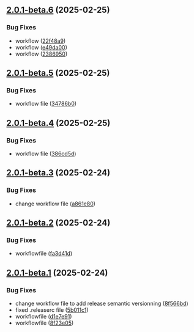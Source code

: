 ## [2.0.1-beta.6](https://github.com/MattiasGervilliers/EasySave/compare/v2.0.1-beta.5...v2.0.1-beta.6) (2025-02-25)


### Bug Fixes

* workflow ([22f48a9](https://github.com/MattiasGervilliers/EasySave/commit/22f48a9824953126c48a9a57747be5c431419cef))
* workflow ([e49da00](https://github.com/MattiasGervilliers/EasySave/commit/e49da007bce67d2311263416a43ebfe2e9affe0e))
* workflow ([2386950](https://github.com/MattiasGervilliers/EasySave/commit/2386950e7b791a9c0435153b321f71025d5be98f))

## [2.0.1-beta.5](https://github.com/MattiasGervilliers/EasySave/compare/v2.0.1-beta.4...v2.0.1-beta.5) (2025-02-25)


### Bug Fixes

* workflow file ([34786b0](https://github.com/MattiasGervilliers/EasySave/commit/34786b081a262038e74108b4479afe9e65bfb5fb))

## [2.0.1-beta.4](https://github.com/MattiasGervilliers/EasySave/compare/v2.0.1-beta.3...v2.0.1-beta.4) (2025-02-25)


### Bug Fixes

* workflow file ([386cd5d](https://github.com/MattiasGervilliers/EasySave/commit/386cd5d1e286204d62cee7568a59a06c2e33502f))

## [2.0.1-beta.3](https://github.com/MattiasGervilliers/EasySave/compare/v2.0.1-beta.2...v2.0.1-beta.3) (2025-02-24)


### Bug Fixes

* change workflow file ([a861e80](https://github.com/MattiasGervilliers/EasySave/commit/a861e802059a3ae335362816a252c0e9a897d50a))

## [2.0.1-beta.2](https://github.com/MattiasGervilliers/EasySave/compare/v2.0.1-beta.1...v2.0.1-beta.2) (2025-02-24)


### Bug Fixes

* workflowfile ([fa3d41d](https://github.com/MattiasGervilliers/EasySave/commit/fa3d41dddf1627e92b32e27e8a93aaf76ea886d2))

## [2.0.1-beta.1](https://github.com/MattiasGervilliers/EasySave/compare/v2.0.0...v2.0.1-beta.1) (2025-02-24)


### Bug Fixes

* change workflow file to add release semantic versionning ([8f566bd](https://github.com/MattiasGervilliers/EasySave/commit/8f566bd3bad70055685d804d52f7311585018562))
* fixed .releaserc file ([5b011c1](https://github.com/MattiasGervilliers/EasySave/commit/5b011c1f6beb15b211e02241bfc461fca931c428))
* workflowfile ([d1e7e91](https://github.com/MattiasGervilliers/EasySave/commit/d1e7e91b6d37ea379ba5b411f95e0284c83e0fbd))
* workflowfile ([8f23e05](https://github.com/MattiasGervilliers/EasySave/commit/8f23e055b36526f34e340d8b36ac77cc83e503f2))
